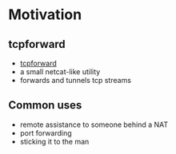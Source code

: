 # Motivation #

## tcpforward ##

* [tcpforward](https://github.com/acg/tcpforward)
* a small netcat-like utility
* forwards and tunnels tcp streams

## Common uses ##

* remote assistance to someone behind a NAT
* port forwarding
* sticking it to the man

